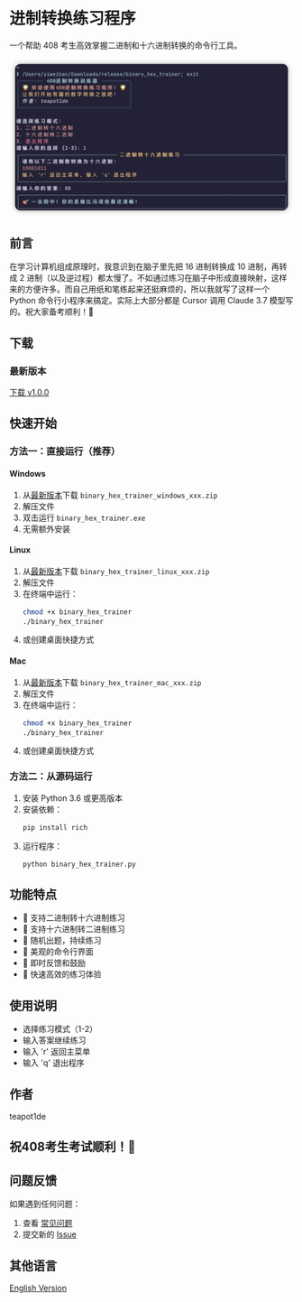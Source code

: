 # 进制转换练习程序

一个帮助 408 考生高效掌握二进制和十六进制转换的命令行工具。

![Binary-Hex Conversion Trainer](https://github.com/ywh555hhh/binary-hex-trainer/blob/main/figure/figure.png)

## 前言

在学习计算机组成原理时，我意识到在脑子里先把 16 进制转换成 10 进制，再转成 2 进制（以及逆过程）都太慢了。不如通过练习在脑子中形成直接映射，这样来的方便许多。而自己用纸和笔练起来还挺麻烦的，所以我就写了这样一个 Python 命令行小程序来搞定。实际上大部分都是 Cursor 调用 Claude 3.7 模型写的。祝大家备考顺利！🎉

## 下载

### 最新版本

[下载 v1.0.0](https://github.com/ywh555hhh/binary-hex-trainer/releases/latest)

## 快速开始

### 方法一：直接运行（推荐）

#### Windows

1. 从[最新版本](https://github.com/ywh555hhh/binary-hex-trainer/releases/latest)下载 `binary_hex_trainer_windows_xxx.zip`
2. 解压文件
3. 双击运行 `binary_hex_trainer.exe`
4. 无需额外安装

#### Linux

1. 从[最新版本](https://github.com/ywh555hhh/binary-hex-trainer/releases/latest)下载 `binary_hex_trainer_linux_xxx.zip`
2. 解压文件
3. 在终端中运行：
   ```bash
   chmod +x binary_hex_trainer
   ./binary_hex_trainer
   ```
4. 或创建桌面快捷方式

#### Mac

1. 从[最新版本](https://github.com/ywh555hhh/binary-hex-trainer/releases/latest)下载 `binary_hex_trainer_mac_xxx.zip`
2. 解压文件
3. 在终端中运行：
   ```bash
   chmod +x binary_hex_trainer
   ./binary_hex_trainer
   ```
4. 或创建桌面快捷方式

### 方法二：从源码运行
1. 安装 Python 3.6 或更高版本
2. 安装依赖：
   ```bash
   pip install rich
   ```
3. 运行程序：
   ```bash
   python binary_hex_trainer.py
   ```

## 功能特点
- 🎯 支持二进制转十六进制练习
- 🔄 支持十六进制转二进制练习
- 💫 随机出题，持续练习
- 🎨 美观的命令行界面
- 📝 即时反馈和鼓励
- 🚀 快速高效的练习体验

## 使用说明
- 选择练习模式（1-2）
- 输入答案继续练习
- 输入 'r' 返回主菜单
- 输入 'q' 退出程序

## 作者
teapot1de

## 祝408考生考试顺利！🎉

## 问题反馈
如果遇到任何问题：
1. 查看 [常见问题](https://github.com/ywh555hhh/binary-hex-trainer/issues)
2. 提交新的 [Issue](https://github.com/ywh555hhh/binary-hex-trainer/issues/new)

## 其他语言
[English Version](README.md) 